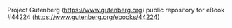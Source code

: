 Project Gutenberg (https://www.gutenberg.org) public repository for eBook #44224 (https://www.gutenberg.org/ebooks/44224)

